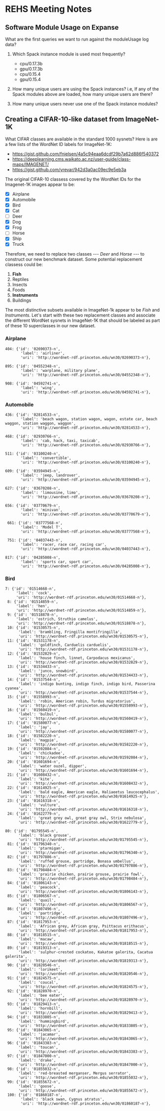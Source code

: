 # REHS Meeting Notes

## Software Module Usage on Expanse

What are the first queries we want to run against the moduleUsage log data?

1. Which Spack instance module is used most frequently?
   - cpu/0.17.3b
   - gpu/0.17.3b
   - cpu/0.15.4
   - gpu/0.15.4

2. How many unique users are using the Spack instances? i.e, If any of the Spack modules above are loaded, how many unique users are there?

3. How many unique users never use one of the Spack instance modules?

## Creating a CIFAR-10-like dataset from ImageNet-1K

What CIFAR classes are available in the standard 1000 sysnets? Here is are a few lists of the WordNet ID labels for ImageNet-1K:
- https://gist.github.com/fnielsen/4a5c94eaa6dcdf29b7a62d886f540372
- https://deeplearning.cms.waikato.ac.nz/user-guide/class-maps/IMAGENET/
- https://gist.github.com/yrevar/942d3a0ac09ec9e5eb3a

The original CIFAR-10 classess covered by the WordNet IDs for the Imagenet-1K images appear to be:

- [x] Airplane
- [x] Automobile
- [x] Bird
- [x] Cat
- [ ] Deer
- [x] Dog
- [x] Frog
- [ ] Horse
- [x] Ship
- [x] Truck

Therefore, we need to replace two classes --- *Deer* and *Horse* --- to construct our new benchmark dataset. Some potential replacement classess could be:

1. **Fish**
2. Reptiles
3. Insects
4. Foods
5. **Instruments**
6. Buildings

The most distinctive subsets available in ImageNet-1k appear to be *Fish* and *Instruments*. Let's start with these two replacement classes and associate the different WordNet sysnets in ImageNet-1K that should be labeled as part of these 10 superclasses in our new dataset.

### Airplane

```
404: {'id': '02690373-n',
       'label': 'airliner',
       'uri': 'http://wordnet-rdf.princeton.edu/wn30/02690373-n'},
```

```
895: {'id': '04552348-n',
       'label': 'warplane, military plane',
       'uri': 'http://wordnet-rdf.princeton.edu/wn30/04552348-n'},
```

```
908: {'id': '04592741-n',
       'label': 'wing',
       'uri': 'http://wordnet-rdf.princeton.edu/wn30/04592741-n'},
```

### Automobile

```
436: {'id': '02814533-n',
       'label': 'beach wagon, station wagon, wagon, estate car, beach waggon, station waggon, waggon',
       'uri': 'http://wordnet-rdf.princeton.edu/wn30/02814533-n'},
```

```
468: {'id': '02930766-n',
       'label': 'cab, hack, taxi, taxicab',
       'uri': 'http://wordnet-rdf.princeton.edu/wn30/02930766-n'},
```

```
511: {'id': '03100240-n',
       'label': 'convertible',
       'uri': 'http://wordnet-rdf.princeton.edu/wn30/03100240-n'},
```

```
609: {'id': '03594945-n',
       'label': 'jeep, landrover',
       'uri': 'http://wordnet-rdf.princeton.edu/wn30/03594945-n'},
```

```
627: {'id': '03670208-n',
       'label': 'limousine, limo',
       'uri': 'http://wordnet-rdf.princeton.edu/wn30/03670208-n'},
```

```
656: {'id': '03770679-n',
       'label': 'minivan',
       'uri': 'http://wordnet-rdf.princeton.edu/wn30/03770679-n'},
```

```
 661: {'id': '03777568-n',
       'label': 'Model T',
       'uri': 'http://wordnet-rdf.princeton.edu/wn30/03777568-n'},
```

```
 751: {'id': '04037443-n',
       'label': 'racer, race car, racing car',
       'uri': 'http://wordnet-rdf.princeton.edu/wn30/04037443-n'},
```

```
817: {'id': '04285008-n',
       'label': 'sports car, sport car',
       'uri': 'http://wordnet-rdf.princeton.edu/wn30/04285008-n'},
```

### Bird

```
7: {'id': '01514668-n',
     'label': 'cock',
     'uri': 'http://wordnet-rdf.princeton.edu/wn30/01514668-n'},
 8: {'id': '01514859-n',
     'label': 'hen',
     'uri': 'http://wordnet-rdf.princeton.edu/wn30/01514859-n'},
 9: {'id': '01518878-n',
     'label': 'ostrich, Struthio camelus',
     'uri': 'http://wordnet-rdf.princeton.edu/wn30/01518878-n'},
 10: {'id': '01530575-n',
      'label': 'brambling, Fringilla montifringilla',
      'uri': 'http://wordnet-rdf.princeton.edu/wn30/01530575-n'},
 11: {'id': '01531178-n',
      'label': 'goldfinch, Carduelis carduelis',
      'uri': 'http://wordnet-rdf.princeton.edu/wn30/01531178-n'},
 12: {'id': '01532829-n',
      'label': 'house finch, linnet, Carpodacus mexicanus',
      'uri': 'http://wordnet-rdf.princeton.edu/wn30/01532829-n'},
 13: {'id': '01534433-n',
      'label': 'junco, snowbird',
      'uri': 'http://wordnet-rdf.princeton.edu/wn30/01534433-n'},
 14: {'id': '01537544-n',
      'label': 'indigo bunting, indigo finch, indigo bird, Passerina cyanea',
      'uri': 'http://wordnet-rdf.princeton.edu/wn30/01537544-n'},
 15: {'id': '01558993-n',
      'label': 'robin, American robin, Turdus migratorius',
      'uri': 'http://wordnet-rdf.princeton.edu/wn30/01558993-n'},
 16: {'id': '01560419-n',
      'label': 'bulbul',
      'uri': 'http://wordnet-rdf.princeton.edu/wn30/01560419-n'},
 17: {'id': '01580077-n',
      'label': 'jay',
      'uri': 'http://wordnet-rdf.princeton.edu/wn30/01580077-n'},
 18: {'id': '01582220-n',
      'label': 'magpie',
      'uri': 'http://wordnet-rdf.princeton.edu/wn30/01582220-n'},
 19: {'id': '01592084-n',
      'label': 'chickadee',
      'uri': 'http://wordnet-rdf.princeton.edu/wn30/01592084-n'},
 20: {'id': '01601694-n',
      'label': 'water ouzel, dipper',
      'uri': 'http://wordnet-rdf.princeton.edu/wn30/01601694-n'},
 21: {'id': '01608432-n',
      'label': 'kite',
      'uri': 'http://wordnet-rdf.princeton.edu/wn30/01608432-n'},
 22: {'id': '01614925-n',
      'label': 'bald eagle, American eagle, Haliaeetus leucocephalus',
      'uri': 'http://wordnet-rdf.princeton.edu/wn30/01614925-n'},
 23: {'id': '01616318-n',
      'label': 'vulture',
      'uri': 'http://wordnet-rdf.princeton.edu/wn30/01616318-n'},
 24: {'id': '01622779-n',
      'label': 'great grey owl, great gray owl, Strix nebulosa',
      'uri': 'http://wordnet-rdf.princeton.edu/wn30/01622779-n'},
```

```
80: {'id': '01795545-n',
      'label': 'black grouse',
      'uri': 'http://wordnet-rdf.princeton.edu/wn30/01795545-n'},
 81: {'id': '01796340-n',
      'label': 'ptarmigan',
      'uri': 'http://wordnet-rdf.princeton.edu/wn30/01796340-n'},
 82: {'id': '01797886-n',
      'label': 'ruffed grouse, partridge, Bonasa umbellus',
      'uri': 'http://wordnet-rdf.princeton.edu/wn30/01797886-n'},
 83: {'id': '01798484-n',
      'label': 'prairie chicken, prairie grouse, prairie fowl',
      'uri': 'http://wordnet-rdf.princeton.edu/wn30/01798484-n'},
 84: {'id': '01806143-n',
      'label': 'peacock',
      'uri': 'http://wordnet-rdf.princeton.edu/wn30/01806143-n'},
 85: {'id': '01806567-n',
      'label': 'quail',
      'uri': 'http://wordnet-rdf.princeton.edu/wn30/01806567-n'},
 86: {'id': '01807496-n',
      'label': 'partridge',
      'uri': 'http://wordnet-rdf.princeton.edu/wn30/01807496-n'},
 87: {'id': '01817953-n',
      'label': 'African grey, African gray, Psittacus erithacus',
      'uri': 'http://wordnet-rdf.princeton.edu/wn30/01817953-n'},
 88: {'id': '01818515-n',
      'label': 'macaw',
      'uri': 'http://wordnet-rdf.princeton.edu/wn30/01818515-n'},
 89: {'id': '01819313-n',
      'label': 'sulphur-crested cockatoo, Kakatoe galerita, Cacatua galerita',
      'uri': 'http://wordnet-rdf.princeton.edu/wn30/01819313-n'},
 90: {'id': '01820546-n',
      'label': 'lorikeet',
      'uri': 'http://wordnet-rdf.princeton.edu/wn30/01820546-n'},
 91: {'id': '01824575-n',
      'label': 'coucal',
      'uri': 'http://wordnet-rdf.princeton.edu/wn30/01824575-n'},
 92: {'id': '01828970-n',
      'label': 'bee eater',
      'uri': 'http://wordnet-rdf.princeton.edu/wn30/01828970-n'},
 93: {'id': '01829413-n',
      'label': 'hornbill',
      'uri': 'http://wordnet-rdf.princeton.edu/wn30/01829413-n'},
 94: {'id': '01833805-n',
      'label': 'hummingbird',
      'uri': 'http://wordnet-rdf.princeton.edu/wn30/01833805-n'},
 95: {'id': '01843065-n',
      'label': 'jacamar',
      'uri': 'http://wordnet-rdf.princeton.edu/wn30/01843065-n'},
 96: {'id': '01843383-n',
      'label': 'toucan',
      'uri': 'http://wordnet-rdf.princeton.edu/wn30/01843383-n'},
 97: {'id': '01847000-n',
      'label': 'drake',
      'uri': 'http://wordnet-rdf.princeton.edu/wn30/01847000-n'},
 98: {'id': '01855032-n',
      'label': 'red-breasted merganser, Mergus serrator',
      'uri': 'http://wordnet-rdf.princeton.edu/wn30/01855032-n'},
 99: {'id': '01855672-n',
      'label': 'goose',
      'uri': 'http://wordnet-rdf.princeton.edu/wn30/01855672-n'},
 100: {'id': '01860187-n',
       'label': 'black swan, Cygnus atratus',
       'uri': 'http://wordnet-rdf.princeton.edu/wn30/01860187-n'},
```

